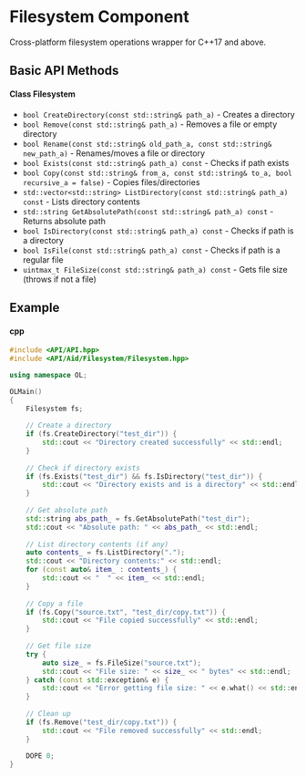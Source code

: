 # Filesystem Component
Cross-platform filesystem operations wrapper for C++17 and above.

## Basic API Methods
#### Class Filesystem
- `bool CreateDirectory(const std::string& path_a)` - Creates a directory
- `bool Remove(const std::string& path_a)` - Removes a file or empty directory
- `bool Rename(const std::string& old_path_a, const std::string& new_path_a)` - Renames/moves a file or directory
- `bool Exists(const std::string& path_a) const` - Checks if path exists
- `bool Copy(const std::string& from_a, const std::string& to_a, bool recursive_a = false)` - Copies files/directories
- `std::vector<std::string> ListDirectory(const std::string& path_a) const` - Lists directory contents
- `std::string GetAbsolutePath(const std::string& path_a) const` - Returns absolute path
- `bool IsDirectory(const std::string& path_a) const` - Checks if path is a directory
- `bool IsFile(const std::string& path_a) const` - Checks if path is a regular file
- `uintmax_t FileSize(const std::string& path_a) const` - Gets file size (throws if not a file)

## Example
#### cpp
```cpp
#include <API/API.hpp>
#include <API/Aid/Filesystem/Filesystem.hpp>

using namespace OL;

OLMain()
{
    Filesystem fs;
    
    // Create a directory
    if (fs.CreateDirectory("test_dir")) {
        std::cout << "Directory created successfully" << std::endl;
    }
    
    // Check if directory exists
    if (fs.Exists("test_dir") && fs.IsDirectory("test_dir")) {
        std::cout << "Directory exists and is a directory" << std::endl;
    }
    
    // Get absolute path
    std::string abs_path_ = fs.GetAbsolutePath("test_dir");
    std::cout << "Absolute path: " << abs_path_ << std::endl;
    
    // List directory contents (if any)
    auto contents_ = fs.ListDirectory(".");
    std::cout << "Directory contents:" << std::endl;
    for (const auto& item_ : contents_) {
        std::cout << "  " << item_ << std::endl;
    }
    
    // Copy a file
    if (fs.Copy("source.txt", "test_dir/copy.txt")) {
        std::cout << "File copied successfully" << std::endl;
    }
    
    // Get file size
    try {
        auto size_ = fs.FileSize("source.txt");
        std::cout << "File size: " << size_ << " bytes" << std::endl;
    } catch (const std::exception& e) {
        std::cout << "Error getting file size: " << e.what() << std::endl;
    }
    
    // Clean up
    if (fs.Remove("test_dir/copy.txt")) {
        std::cout << "File removed successfully" << std::endl;
    }
    
    DOPE 0;
}
```
